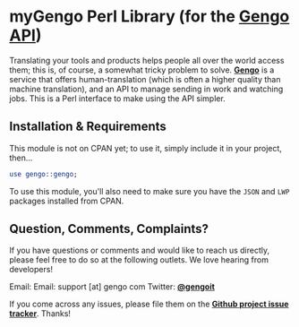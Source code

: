 myGengo Perl Library (for the [Gengo API](developers.gengo.com))
========================================================================================================
Translating your tools and products helps people all over the world access them; this is, of course, a
somewhat tricky problem to solve. **[Gengo](gengo.com/)** is a service that offers human-translation
(which is often a higher quality than machine translation), and an API to manage sending in work and watching
jobs. This is a Perl interface to make using the API simpler. 

Installation & Requirements
-------------------------------------------------------------------------------------------------------
This module is not on CPAN yet; to use it, simply include it in your project, then...

``` perl
use gengo::gengo;
```

To use this module, you'll also need to make sure you have the `JSON` and `LWP` packages installed from CPAN.


Question, Comments, Complaints?
------------------------------------------------------------------------------------------------------
If you have questions or comments and would like to reach us directly, please feel free to do
so at the following outlets. We love hearing from developers!

Email: Email: support [at] gengo com
Twitter: **[@gengoit](http://twitter.com/GengoIt)**

If you come across any issues, please file them on the **[Github project issue tracker](https://github.com/gengo/mygengo-perl-new/issues)**. Thanks!
